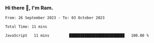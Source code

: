 ### Hi there 👋, I'm Ram.

<!--START_SECTION:waka-->

```txt
From: 26 September 2023 - To: 03 October 2023

Total Time: 11 mins

JavaScript   11 mins         █████████████████████████   100.00 %
```

<!--END_SECTION:waka-->

